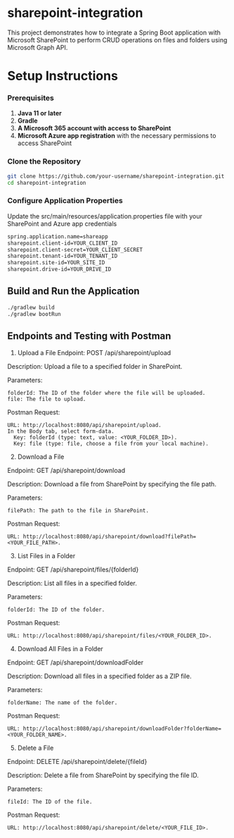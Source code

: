 # sharepoint-integration
This project demonstrates how to integrate a Spring Boot application with Microsoft SharePoint to perform CRUD operations on files and folders using Microsoft Graph API.

# Setup Instructions

### Prerequisites

1. **Java 11 or later**
2. **Gradle**
3. **A Microsoft 365 account with access to SharePoint**
4. **Microsoft Azure app registration** with the necessary permissions to access SharePoint

### Clone the Repository

```sh
git clone https://github.com/your-username/sharepoint-integration.git
cd sharepoint-integration
```
### Configure Application Properties
Update the src/main/resources/application.properties file with your SharePoint and Azure app credentials

```sh
spring.application.name=shareapp
sharepoint.client-id=YOUR_CLIENT_ID
sharepoint.client-secret=YOUR_CLIENT_SECRET
sharepoint.tenant-id=YOUR_TENANT_ID
sharepoint.site-id=YOUR_SITE_ID
sharepoint.drive-id=YOUR_DRIVE_ID
```

## Build and Run the Application

```sh
./gradlew build
./gradlew bootRun
```

## Endpoints and Testing with Postman

1. Upload a File
  Endpoint: POST /api/sharepoint/upload

  Description: Upload a file to a specified folder in SharePoint.

  Parameters:

    folderId: The ID of the folder where the file will be uploaded.
    file: The file to upload.

  Postman Request:

    URL: http://localhost:8080/api/sharepoint/upload.
    In the Body tab, select form-data.
      Key: folderId (type: text, value: <YOUR_FOLDER_ID>).
      Key: file (type: file, choose a file from your local machine).

2. Download a File
   
  Endpoint: GET /api/sharepoint/download

  Description: Download a file from SharePoint by specifying the file path.

  Parameters:

    filePath: The path to the file in SharePoint.
  Postman Request:

    URL: http://localhost:8080/api/sharepoint/download?filePath=<YOUR_FILE_PATH>.

3. List Files in a Folder
   
  Endpoint: GET /api/sharepoint/files/{folderId}

  Description: List all files in a specified folder.

  Parameters:

    folderId: The ID of the folder.
  Postman Request:
  
    URL: http://localhost:8080/api/sharepoint/files/<YOUR_FOLDER_ID>.

4. Download All Files in a Folder
   
  Endpoint: GET /api/sharepoint/downloadFolder

  Description: Download all files in a specified folder as a ZIP file.

  Parameters:

    folderName: The name of the folder.
  Postman Request:
  
    URL: http://localhost:8080/api/sharepoint/downloadFolder?folderName=<YOUR_FOLDER_NAME>.

5. Delete a File

  Endpoint: DELETE /api/sharepoint/delete/{fileId}

  Description: Delete a file from SharePoint by specifying the file ID.

  Parameters:

    fileId: The ID of the file.
  Postman Request:

    URL: http://localhost:8080/api/sharepoint/delete/<YOUR_FILE_ID>.


